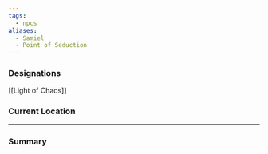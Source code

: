 ```yaml
---
tags:
  - npcs
aliases:
  - Samiel
  - Point of Seduction
---
```


### Designations
[[Light of Chaos]] 

### Current Location


___
### Summary
